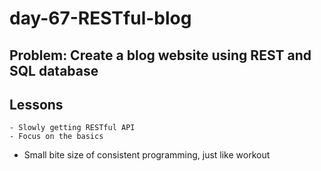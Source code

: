 # day-67-RESTful-blog
## Problem: Create a blog website using REST and SQL database
## Lessons
	- Slowly getting RESTful API
	- Focus on the basics
  - Small bite size of consistent programming, just like workout
